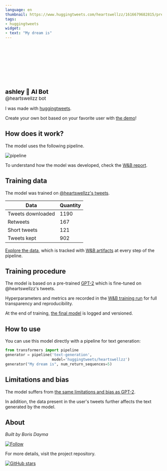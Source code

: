 ```yaml
---
language: en
thumbnail: https://www.huggingtweets.com/heartswellzz/1616679682815/predictions.png
tags:
- huggingtweets
widget:
- text: "My dream is"
---
```


<div>
<div style="width: 132px; height:132px; border-radius: 50%; background-size: cover; background-image: url('https://pbs.twimg.com/profile_images/1264932555335360515/Ga3y8vi1_400x400.jpg')">
</div>
<div style="margin-top: 8px; font-size: 19px; font-weight: 800">ashley 🤖 AI Bot </div>
<div style="font-size: 15px">@heartswellzz bot</div>
</div>

I was made with [huggingtweets](https://github.com/borisdayma/huggingtweets).

Create your own bot based on your favorite user with [the demo](https://colab.research.google.com/github/borisdayma/huggingtweets/blob/master/huggingtweets-demo.ipynb)!

## How does it work?

The model uses the following pipeline.

![pipeline](https://github.com/borisdayma/huggingtweets/blob/master/img/pipeline.png?raw=true)

To understand how the model was developed, check the [W&B report](https://wandb.ai/wandb/huggingtweets/reports/HuggingTweets-Train-a-Model-to-Generate-Tweets--VmlldzoxMTY5MjI).

## Training data

The model was trained on [@heartswellzz's tweets](https://twitter.com/heartswellzz).

| Data | Quantity |
| --- | --- |
| Tweets downloaded | 1190 |
| Retweets | 167 |
| Short tweets | 121 |
| Tweets kept | 902 |

[Explore the data](https://wandb.ai/wandb/huggingtweets/runs/24x0r300/artifacts), which is tracked with [W&B artifacts](https://docs.wandb.com/artifacts) at every step of the pipeline.

## Training procedure

The model is based on a pre-trained [GPT-2](https://huggingface.co/gpt2) which is fine-tuned on @heartswellzz's tweets.

Hyperparameters and metrics are recorded in the [W&B training run](https://wandb.ai/wandb/huggingtweets/runs/2mz3zqs4) for full transparency and reproducibility.

At the end of training, [the final model](https://wandb.ai/wandb/huggingtweets/runs/2mz3zqs4/artifacts) is logged and versioned.

## How to use

You can use this model directly with a pipeline for text generation:

```python
from transformers import pipeline
generator = pipeline('text-generation',
                     model='huggingtweets/heartswellzz')
generator("My dream is", num_return_sequences=5)
```

## Limitations and bias

The model suffers from [the same limitations and bias as GPT-2](https://huggingface.co/gpt2#limitations-and-bias).

In addition, the data present in the user's tweets further affects the text generated by the model.

## About

*Built by Boris Dayma*

[![Follow](https://img.shields.io/twitter/follow/borisdayma?style=social)](https://twitter.com/intent/follow?screen_name=borisdayma)

For more details, visit the project repository.

[![GitHub stars](https://img.shields.io/github/stars/borisdayma/huggingtweets?style=social)](https://github.com/borisdayma/huggingtweets)
